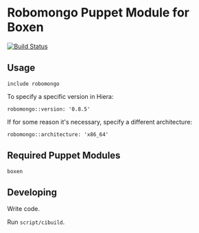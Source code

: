 # Robomongo Puppet Module for Boxen

[![Build Status](https://travis-ci.org/coreone/puppet-robomongo.png)](https://travis-ci.org/coreone/puppet-robomongo)

## Usage

```puppet
include robomongo
```

To specify a specific version in Hiera:

```puppet
robomongo::version: '0.8.5'
```

If for some reason it's necessary, specify a different architecture:

```puppet
robomongo::architecture: 'x86_64'
```

## Required Puppet Modules

`boxen`

## Developing

Write code.

Run `script/cibuild`.
